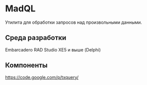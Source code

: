 # MadQL
Утилита для обработки запросов над произвольными данными.

## Среда разработки

Embarcadero RAD Studio XE5 и выше (Delphi)

## Компоненты
https://code.google.com/p/txquery/